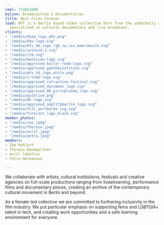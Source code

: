 ```yaml
---
reel: 753852608
byline: Broadcasting & Documentation
title: Best Films Forever
lead: BFF is a Berlin based video collective born from the underbelly of the internet,
  specialised in cultural documentary and live broadcast.
clients:
- "/media/daad_logo_wht.png"
- "/media/hkw-logo.svg"
- "/media/bfs_mm_logo_rgb_sw_css_maerzmusik.svg"
- "/media/unsound-1.svg"
- "/media/ctm.svg"
- "/media/barbican-logo.svg"
- "/media/approved-boiler-room-logo.svg"
- "/media/approved_goetheinstitute.svg"
- "/media/mtv_hd_logo_white.png"
- "/media/irlemb-logo.svg"
- "/media/approved_refraction-festival.svg"
- "/media/approved_dussmann_logo.svg"
- "/media/approved_00_pictoplasma_logo.svg"
- "/media/pushlive.png"
- "/media/dh-logo.svg"
- "/media/approved_amplifyberlin_logo.svg"
- "/media/tt21_wortmarke-svg.svg"
- "/media/forecast_logo_black.svg"
member_photos:
- "/media/zoe.jpeg"
- "/media/theresa.jpeg"
- "/media/avril.jpeg"
- "/media/petra.jpeg"
members:
- Zoe Kahlert
- Theresa Baumgartner
- Avril Ceballos
- Petra Hermanova

---
```

​We collaborate with artists, cultural institutions, festivals and creative agencies on full-scale productions ranging from livestreaming, performance films and documentary pieces, creating an archive of the contemporary cultural movement in Berlin and beyond.

As a female-led collective we are committed to furthering inclusivity in the film industry. We put particular emphasis on supporting femx and LGBTQIA+ talent in tech, and creating work opportunities and a safe learning environment for everyone.